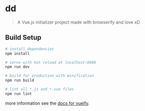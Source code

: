 # dd

> A Vue.js initializer project made with browserify and love xD

## Build Setup

``` bash
# install dependencies
npm install

# serve with hot reload at localhost:8080
npm run dev

# build for production with minification
npm run build

# lint all *.js and *.vue files
npm run lint
```

more information see the [docs for vueify](https://github.com/vuejs/vueify).
